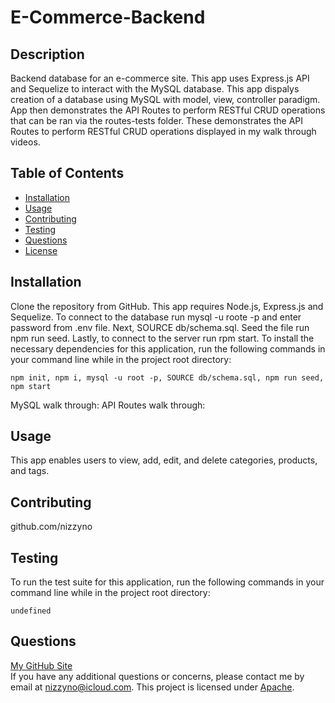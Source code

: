 # E-Commerce-Backend

## Description

Backend database for an e-commerce site. This app uses Express.js API and Sequelize to interact with the MySQL database. This app dispalys creation of a database using MySQL with model, view, controller paradigm. App then demonstrates the API Routes to perform RESTful CRUD operations that can be ran via the routes-tests folder. These demonstrates the API Routes to perform RESTful CRUD operations displayed in my walk through videos.

## Table of Contents

- [Installation](#installation)
- [Usage](#usage)
- [Contributing](#contributing)
- [Testing](#testing)
- [Questions](#questions)
- [License](#license)

## Installation

Clone the repository from GitHub. This app requires Node.js, Express.js and Sequelize. To connect to the database run mysql -u roote -p and enter password from .env file. Next, SOURCE db/schema.sql. Seed the file run npm run seed. Lastly, to connect to the server run rpm start.
To install the necessary dependencies for this application, run the following commands in your command line while in the project root directory:

```
npm init, npm i, mysql -u root -p, SOURCE db/schema.sql, npm run seed, npm start
```

MySQL walk through:
API Routes walk through:

## Usage

This app enables users to view, add, edit, and delete categories, products, and tags.

## Contributing

github.com/nizzyno

## Testing

To run the test suite for this application, run the following commands in your command line while in the project root directory:

```
undefined
```

## Questions

[My GitHub Site](https://www.github.com/nizzyno)\
 If you have any additional questions or concerns, please contact me by email at <nizzyno@icloud.com>.
This project is licensed under [Apache](undefined).
